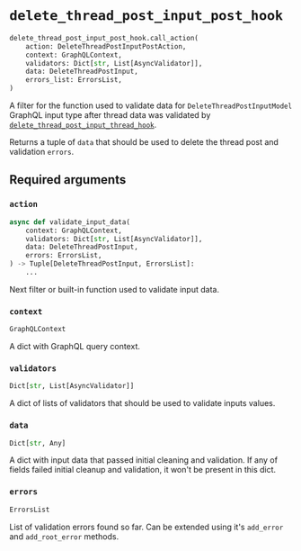 # `delete_thread_post_input_post_hook`

```python
delete_thread_post_input_post_hook.call_action(
    action: DeleteThreadPostInputPostAction,
    context: GraphQLContext,
    validators: Dict[str, List[AsyncValidator]],
    data: DeleteThreadPostInput,
    errors_list: ErrorsList,
)
```

A filter for the function used to validate data for `DeleteThreadPostInputModel` GraphQL input type after thread data was validated by [`delete_thread_post_input_thread_hook`](./delete-thread-post-input-thread-hook.md).

Returns a tuple of `data` that should be used to delete the thread post and validation `errors`.


## Required arguments

### `action`

```python
async def validate_input_data(
    context: GraphQLContext,
    validators: Dict[str, List[AsyncValidator]],
    data: DeleteThreadPostInput,
    errors: ErrorsList,
) -> Tuple[DeleteThreadPostInput, ErrorsList]:
    ...
```

Next filter or built-in function used to validate input data.


### `context`

```python
GraphQLContext
```

A dict with GraphQL query context.


### `validators`

```python
Dict[str, List[AsyncValidator]]
```

A dict of lists of validators that should be used to validate inputs values.


### `data`

```python
Dict[str, Any]
```

A dict with input data that passed initial cleaning and validation. If any of fields failed initial cleanup and validation, it won't be present in this dict.


### `errors`

```python
ErrorsList
```

List of validation errors found so far. Can be extended using it's `add_error` and `add_root_error` methods.
